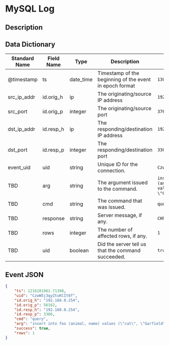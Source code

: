 # MySQL Log

## Description

## Data Dictionary

| Standard Name                   | Field Name                      | Type                            | Description                                             | Sample Value                                                    | 
| ------------------------------- | ------------------------------- | ------------------------------- | -------------------------------                         | -------------------------------                                 | 
| @timestamp                      | ts                              | date_time                       | Timestamp of the beginning of the event in epoch format | `1300475167.096535`                                             | 
| src_ip_addr                     | id.orig_h                       | ip                              | The originating/source IP address                       | `192.168.0.254`                                                 | 
| src_port                        | id.orig_p                       | integer                         | The originating/source port                             | `37682`                                                         | 
| dst_ip_addr                     | id.resp_h                       | ip                              | The responding/destination IP address                   | `192.168.0.254`                                                 | 
| dst_port                        | id.resp_p                       | integer                         | The responding/destination port                         | `3306`                                                          | 
| event_uid                       | uid                             | string                          | Unique ID for the connection.                           | `CzwW5j3qyZtuKCIt0f`                                            | 
| TBD                             | arg                             | string                          | The argument issued to the command.                     | `insert into foo (animal, name) values (\"cat\", \"Garfield\")` | 
| TBD                             | cmd                             | string                          | The command that was issued.                            | `query`                                                         | 
| TBD                             | response                        | string                          | Server message, if any.                                 | `CHhAvVGS1DHFjwGM9`                                             | 
| TBD                             | rows                            | integer                         | The number of affected rows, if any.                    | `1`                                                             | 
| TBD                             | uid                             | boolean                         | Did the server tell us that the command succeeded.      | `true`                                                          | 



## Event JSON

```json
{
    "ts": 1216281061.71398,
    "uid": "CzwW5j3qyZtuKCIt0f",
    "id.orig_h": "192.168.0.254",
    "id.orig_p": 56162,
    "id.resp_h": "192.168.0.254",
    "id.resp_p": 3306,
    "cmd": "query",
    "arg": "insert into foo (animal, name) values (\"cat\", \"Garfield\")",
    "success": true,
    "rows": 1
}
```